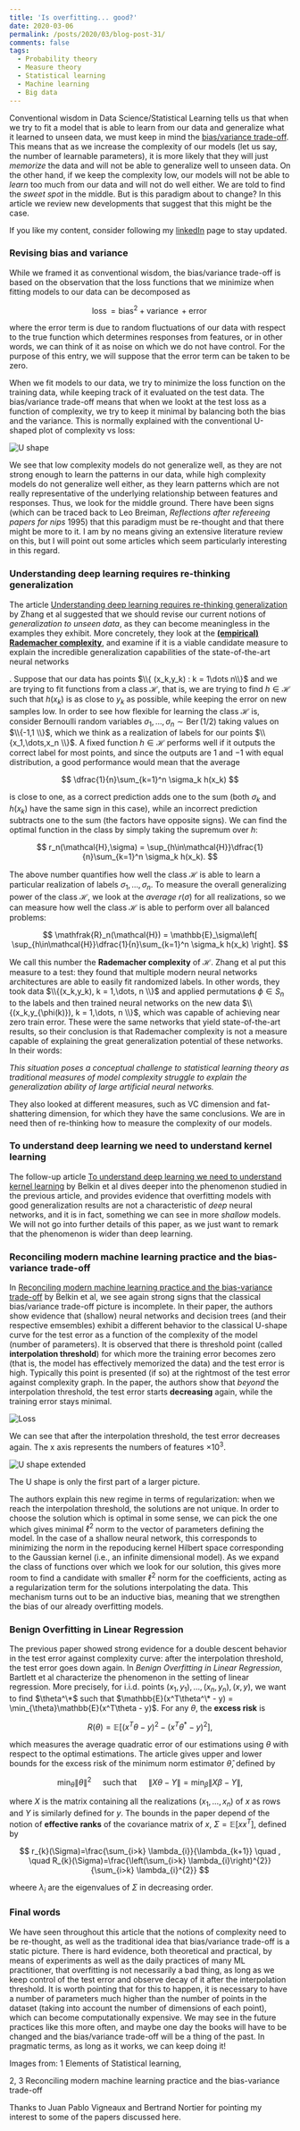```yaml
---
title: 'Is overfitting... good?'
date: 2020-03-06
permalink: /posts/2020/03/blog-post-31/
comments: false
tags:
  - Probability theory
  - Measure theory
  - Statistical learning
  - Machine learning
  - Big data
---
```


Conventional wisdom in Data Science/Statistical Learning tells us that when we try to fit a model that is able to learn from our data and generalize what it learned to unseen data, we must keep in mind the [bias/variance trade-off](/posts/2020/01/blog-post-27/). This means that as we increase the complexity of our models (let us say, the number of learnable parameters), it is more likely that they will just *memorize* the data and will not be able to generalize well to unseen data. On the other hand, if we keep the complexity low, our models will not be able to *learn* too much from our data and will not do well either. We are told to find the *sweet spot* in the middle. But is this paradigm about to change? In this article we review new developments that suggest that this might be the case.

If you like my content, consider following my [linkedIn](https://www.linkedin.com/in/felperez/) page to stay updated.

### Revising bias and variance

While we framed it as conventional wisdom, the bias/variance trade-off is based on the observation that the loss functions that we minimize when fitting models to our data can be decomposed as

$$
\operatorname{loss} = \operatorname{bias}^2 + \operatorname{variance} + \operatorname{error}
$$

where the error term is due to random fluctuations of our data with respect to the true function which determines responses from features, or in other words, we can think of it as noise on which we do not have control. For the purpose of this entry, we will suppose that the error term can be taken to be zero. 

When we fit models to our data, we try to minimize the loss function on the training data, while keeping track of it evaluated on the test data. The bias/variance trade-off means that when we lookt at the test loss as a function of complexity, we try to keep it minimal by balancing both the bias and the variance.  This is normally explained with the conventional U-shaped plot of complexity vs loss:

![U shape](/files/ushaped.png)

We see that low complexity models do not generalize well, as they are not strong enough to learn the patterns in our data, while high complexity models do not generalize well either, as they learn patterns which are not really representative of the underlying relationship between features and responses. Thus, we look for the middle ground. There have been signs (which can be traced back to Leo Breiman, *Reflections after refereeing papers for nips* 1995) that this paradigm must be re-thought and that there might be more to it. I am by no means giving an extensive literature review on this, but I will point out some articles which seem particularly interesting in this regard.

### Understanding deep learning requires re-thinking generalization

The article [Understanding deep learning requires re-thinking generalization](https://arxiv.org/pdf/1611.03530.pdf) by Zhang et al suggested that we should revise our current notions of *generalization to unseen data*, as they can become meaningless in the examples they exhibit. More concretely, they look at the **[(empirical) Rademacher complexity](https://en.wikipedia.org/wiki/Rademacher_complexity)**, and examine if it is a viable candidate measure to explain the incredible generalization capabilities of the state-of-the-art neural networks

. Suppose that our data has points $\\{ (x_k,y_k) : k = 1\dots n\\}$ and we are trying to fit functions from a class $\mathcal{H}$, that is, we are trying to find $h\in\mathcal{H}$ such that $h(x_k)$ is as close to $y_k$ as possible, while keeping the error on new samples low. In order to see how flexible for learning the class $\mathcal{H}$ is, consider Bernoulli random variables $\sigma_1,\dots,\sigma_n \sim \operatorname{Ber}(1/2)$ taking values on $\\{-1,1 \\}$, which we think as a realization of labels for our points $\\{x_1,\dots,x_n \\}$. A fixed function $h\in\mathcal{H}$ performs well if it outputs the correct label for most points, and since the outputs are $1$ and $-1$ with equal distribution, a good performance would mean that the average

$$
\dfrac{1}{n}\sum_{k=1}^n \sigma_k h(x_k)
$$

is close to one, as a correct prediction adds one to the sum (both $\sigma_k$ and $h(x_k)$ have the same sign in this case), while an incorrect prediction subtracts one to the sum (the factors have opposite signs). We can find the optimal function in the class by simply taking the supremum over $h$:

$$
r_n(\mathcal{H},\sigma) = \sup_{h\in\mathcal{H}}\dfrac{1}{n}\sum_{k=1}^n \sigma_k h(x_k).
$$

The above number quantifies how well the class $\mathcal{H}$ is able to learn a particular realization of labels $\sigma_1,\dots,\sigma_n$.  To measure the overall generalizing power of the class $\mathcal{H}$, we look at the *average* $r(\sigma)$ for all realizations, so we can measure how well the class $\mathcal{H}$ is able to perform over all balanced problems:

$$
\mathfrak{R}_n(\mathcal{H}) = \mathbb{E}_\sigma\left[ \sup_{h\in\mathcal{H}}\dfrac{1}{n}\sum_{k=1}^n \sigma_k h(x_k) \right].
$$

We call this number the **Rademacher complexity** of $\mathcal{H}$. Zhang et al put this measure to a test: they found that multiple modern neural networks architectures are able to easily fit randomized labels. In other words, they took data $\\{(x_k,y_k), k = 1,\dots, n \\}$ and applied permutations $\phi\in S_n$ to the labels and then trained neural networks on the new data $\\{(x_k,y_{\phi(k)}), k = 1,\dots, n \\}$, which was capable of achieving near zero train error. These were the same networks that yield state-of-the-art results, so their conclusion is that Rademacher complexity is not a measure capable of explaining the great generalization potential of these networks. In their words:

*This situation poses a conceptual challenge to statistical learning theory as traditional measures of model complexity struggle to explain the generalization ability of large artificial neural networks.*

They also looked at different measures, such as VC dimension and fat-shattering dimension, for which they have the same conclusions. We are in need then of re-thinking how to measure the complexity of our models.

### To understand deep learning we need to understand kernel learning

The follow-up article [To understand deep learning we need to understand kernel learning](https://arxiv.org/pdf/1802.01396.pdf) by Belkin et al dives deeper into the phenomenon studied in the previous article, and provides evidence that overfitting models with good generalization results are not a characteristic of *deep* neural networks, and it is in fact, something we can see in more *shallow* models. We will not go into further details of this paper, as we just want to remark that the phenomenon is wider than deep learning.

### Reconciling modern machine learning practice and the bias-variance trade-off

In [Reconciling modern machine learning practice and the bias-variance trade-off](https://arxiv.org/pdf/1812.11118.pdf) by Belkin et al, we see again strong signs that the classical bias/variance trade-off picture is incomplete. In their paper, the authors show evidence that (shallow) neural networks and decision trees (and their respective emsembles) exhibit a different behavior to the classical U-shape curve for the test error as a function of the complexity of the model (number of parameters). It is observed that there is threshold point (called **interpolation threshold**) for which more the training error becomes zero (that is, the model has effectively memorized the data) and the test error is high. Typically this point is presented (if so) at the rightmost of the test error against complexity graph. In the paper, the authors show that *beyond* the interpolation threshold, the test error starts **decreasing** again, while the training error stays minimal. 

![Loss](/files/loss.png)

We can see that after the interpolation threshold, the test error decreases again. The x axis represents the numbers of features $\times 10^3$.

![U shape extended](/files/uextended.png)

The U shape is only the first part of a larger picture.

The authors explain this new regime in terms of regularization: when we reach the interpolation threshold, the solutions are not unique. In order to choose the solution which is optimal in some sense, we can pick the one which gives minimal $\ell^2$ norm to the vector of parameters defining the model. In the case of a shallow neural network, this corresponds to minimizing the norm in the repoducing kernel Hilbert space corresponding to the Gaussian kernel (i.e., an infinite dimensional model). As we expand the class of functions over which we look for our solution, this gives more room to find a candidate with smaller $\ell^2$ norm for the coefficients, acting as a regularization term for the solutions interpolating the data. This mechanism turns out to be an inductive bias, meaning that we strengthen the bias of our already overfitting models.

### Benign Overfitting in Linear Regression

The previous paper showed strong evidence for a double descent behavior in the test error against complexity curve: after the interpolation threshold, the test error goes down again. In *Benign Overfitting in Linear Regression*, Bartlett et al characterize the phenomenon in the setting of linear regression. More precisely, for i.i.d. points $(x_1,y_1),\dots,(x_n,y_n),(x,y)$, we want to find $\theta^\*$ such that $\mathbb{E}(x^T\theta^\* - y) = \min_{\theta}\mathbb{E}(x^T\theta - y)$. For any $\theta$, the **excess risk** is

$$
R(\theta) = \mathbb{E}\left[ (x^T\theta - y)^2 - (x^T\theta^* -y)^2 \right],
$$

which measures the average quadratic error of our estimations using $\theta$ with respect to the optimal estimations. The article gives upper and lower bounds for the excess risk of the minimum norm estimator $\hat\theta$, defined by

$$
\min_\theta \| \theta \|^2 \quad \text{ such that } \quad \|X\theta - Y\| = \min_\beta\|X\beta - Y\|,
$$

where $X$ is the matrix containing all the realizations $(x_1,\dots,x_n)$ of $x$ as rows and $Y$ is similarly defined for $y$. The bounds in the paper depend of the notion of **effective ranks** of the covariance matrix of $x$, $\Sigma = \mathbb{E}[xx^T]$, defined by 

$$
r_{k}(\Sigma)=\frac{\sum_{i>k} \lambda_{i}}{\lambda_{k+1}} \quad , \quad R_{k}(\Sigma)=\frac{\left(\sum_{i>k} \lambda_{i}\right)^{2}}{\sum_{i>k} \lambda_{i}^{2}}
$$

wheere $\lambda_i$ are the eigenvalues of $\Sigma$ in decreasing order.

### Final words

We have seen throughout this article that the notions of complexity need to be re-thought, as well as the traditional idea that bias/variance trade-off is a static picture. There is hard evidence, both theoretical and practical, by means of experiments as well as the daily practices of many ML practitioner, that overfitting is not necessarily a bad thing, as long as we keep control of the test error and observe decay of it after the interpolation threshold. It is worth pointing that for this to happen, it is necessary to have a number of parameters much higher than the number of points in the dataset (taking into account the number of dimensions of each point), which can become computationally expensive. We may see in the future practices like this more often, and maybe one day the books will have to be changed and the bias/variance trade-off will be a thing of the past. In pragmatic terms, as long as it works, we can keep doing it! 


Images from:
1 Elements of Statistical learning,

2, 3 Reconciling modern machine learning practice and the bias-variance trade-off


Thanks to Juan Pablo Vigneaux and Bertrand Nortier for pointing my interest to some of the papers discussed here.


